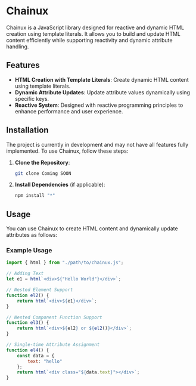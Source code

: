 # Chainux

Chainux is a JavaScript library designed for reactive and dynamic HTML creation using template literals. It allows you to build and update HTML content efficiently while supporting reactivity and dynamic attribute handling.

## Features

- **HTML Creation with Template Literals**: Create dynamic HTML content using template literals.
- **Dynamic Attribute Updates**: Update attribute values dynamically using specific keys.
- **Reactive System**: Designed with reactive programming principles to enhance performance and user experience.

## Installation

The project is currently in development and may not have all features fully implemented. To use Chainux, follow these steps:

1. **Clone the Repository**:
    ```bash
    git clone Coming SOON
    ```

2. **Install Dependencies** (if applicable):
    ```bash
    npm install "*"
    ```

## Usage

You can use Chainux to create HTML content and dynamically update attributes as follows:

### Example Usage

```javascript
import { html } from "./path/to/chainux.js";

// Adding Text
let e1 = html`<div>${"Hello World"}</div>`;

// Nested Element Support
function el2() {
    return html`<div>${e1}</div>`;
}

// Nested Component Function Support
function el3() {
    return html`<div>${el2} or ${el2()}</div>`;
}

// Single-time Attribute Assignment
function el4() {
    const data = {
        text: "hello"
    };
    return html`<div class="${data.text}"></div>`;
}
